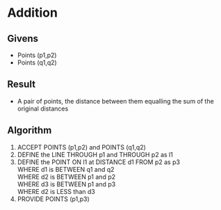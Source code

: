 # Addition

## Givens

 * Points (p1,p2)
 * Points (q1,q2)

## Result

 * A pair of points, the distance between them equalling the sum of the original distances

## Algorithm

 1. ACCEPT POINTS (p1,p2) and POINTS (q1,q2)
 1. DEFINE the LINE THROUGH p1 and THROUGH p2 as l1
 1. DEFINE the POINT ON l1 at DISTANCE d1 FROM p2 as p3<br/>
    WHERE d1 is BETWEEN q1 and q2<br/>
    WHERE d2 is BETWEEN p1 and p2<br/>
    WHERE d3 is BETWEEN p1 and p3<br/>
    WHERE d2 is LESS than d3
 1. PROVIDE POINTS (p1,p3)
